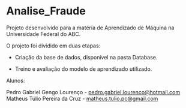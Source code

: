 # Analise_Fraude

Projeto desenvolvido para a matéria de Aprendizado de Máquina na Universidade Federal do ABC.

O projeto foi dividido em duas etapas:

- Criação da base de dados, disponível na pasta Database.

- Treino e avaliação do modelo de aprendizado utilizado.

Alunos:

Pedro Gabriel Gengo Lourenço - pedro.gabriel.lourenco@hotmail.com
Matheus Túlio Pereira da Cruz - matheus.tulio.pc@gmail.com
